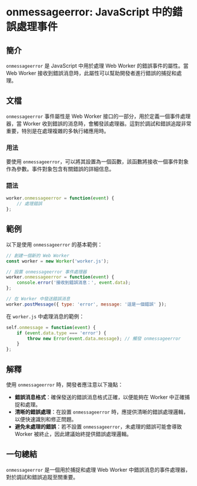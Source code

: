 <!--
Meta Description: # onmessageerror: JavaScript 中的錯誤處理事件 ## 簡介 `onmessageerror` 是 JavaScript 中用於處理 Web Worker 的錯誤事件的屬性。當 Web Worker 接收到錯誤消息時，此屬性可以幫助開發者進行錯誤的捕捉和處理。 ## 文檔 ...
Meta Keywords: worker, onmessageerror, event, javascript, web
-->

# onmessageerror: JavaScript 中的錯誤處理事件

## 簡介
`onmessageerror` 是 JavaScript 中用於處理 Web Worker 的錯誤事件的屬性。當 Web Worker 接收到錯誤消息時，此屬性可以幫助開發者進行錯誤的捕捉和處理。

## 文檔
`onmessageerror` 事件屬性是 Web Worker 接口的一部分，用於定義一個事件處理器，當 Worker 收到錯誤的消息時，會觸發該處理器。這對於調試和錯誤追蹤非常重要，特別是在處理複雜的多執行緒應用時。

### 用法
要使用 `onmessageerror`，可以將其設置為一個函數，該函數將接收一個事件對象作為參數。事件對象包含有關錯誤的詳細信息。

### 語法
```javascript
worker.onmessageerror = function(event) {
    // 處理錯誤
};
```

## 範例
以下是使用 `onmessageerror` 的基本範例：

```javascript
// 創建一個新的 Web Worker
const worker = new Worker('worker.js');

// 設置 onmessageerror 事件處理器
worker.onmessageerror = function(event) {
    console.error('接收到錯誤消息：', event.data);
};

// 在 Worker 中發送錯誤消息
worker.postMessage({ type: 'error', message: '這是一個錯誤' });
```

在 `worker.js` 中處理消息的範例：

```javascript
self.onmessage = function(event) {
    if (event.data.type === 'error') {
        throw new Error(event.data.message); // 觸發 onmessageerror
    }
};
```

## 解釋
使用 `onmessageerror` 時，開發者應注意以下幾點：

- **錯誤消息格式**：確保發送的錯誤消息格式正確，以便能夠在 Worker 中正確捕捉和處理。
- **清晰的錯誤處理**：在設置 `onmessageerror` 時，應提供清晰的錯誤處理邏輯，以便快速識別和修正問題。
- **避免未處理的錯誤**：若不設置 `onmessageerror`，未處理的錯誤可能會導致 Worker 被終止，因此建議始終提供錯誤處理邏輯。

## 一句總結
`onmessageerror` 是一個用於捕捉和處理 Web Worker 中錯誤消息的事件處理器，對於調試和錯誤追蹤至關重要。